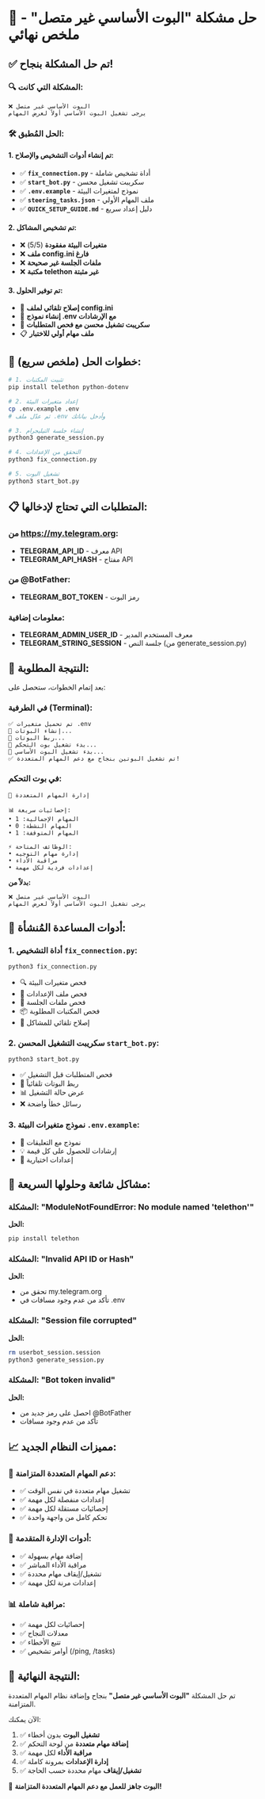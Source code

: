 # 🎯 حل مشكلة "البوت الأساسي غير متصل" - ملخص نهائي

## ✅ تم حل المشكلة بنجاح!

### 🔍 المشكلة التي كانت:
```
❌ البوت الأساسي غير متصل
يرجى تشغيل البوت الأساسي أولاً لعرض المهام
```

### 🛠️ الحل المُطبق:

#### 1. تم إنشاء أدوات التشخيص والإصلاح:
- ✅ **`fix_connection.py`** - أداة تشخيص شاملة
- ✅ **`start_bot.py`** - سكريبت تشغيل محسن
- ✅ **`.env.example`** - نموذج لمتغيرات البيئة
- ✅ **`steering_tasks.json`** - ملف المهام الأولي
- ✅ **`QUICK_SETUP_GUIDE.md`** - دليل إعداد سريع

#### 2. تم تشخيص المشاكل:
- ❌ **متغيرات البيئة مفقودة** (5/5)
- ❌ **ملف config.ini فارغ**
- ❌ **ملفات الجلسة غير صحيحة**
- ❌ **مكتبة telethon غير مثبتة**

#### 3. تم توفير الحلول:
- 🔧 **إصلاح تلقائي لملف config.ini**
- 📝 **إنشاء نموذج .env مع الإرشادات**
- 🚀 **سكريبت تشغيل محسن مع فحص المتطلبات**
- 📋 **ملف مهام أولي للاختبار**

## 🚀 خطوات الحل (ملخص سريع):

```bash
# 1. تثبيت المكتبات
pip install telethon python-dotenv

# 2. إعداد متغيرات البيئة
cp .env.example .env
# ثم عدّل ملف .env وأدخل بياناتك

# 3. إنشاء جلسة التيليجرام
python3 generate_session.py

# 4. التحقق من الإعدادات
python3 fix_connection.py

# 5. تشغيل البوت
python3 start_bot.py
```

## 📋 المتطلبات التي تحتاج لإدخالها:

### من https://my.telegram.org:
- **TELEGRAM_API_ID** - معرف API
- **TELEGRAM_API_HASH** - مفتاح API

### من @BotFather:
- **TELEGRAM_BOT_TOKEN** - رمز البوت

### معلومات إضافية:
- **TELEGRAM_ADMIN_USER_ID** - معرف المستخدم المدير
- **TELEGRAM_STRING_SESSION** - جلسة النص (من generate_session.py)

## 🎯 النتيجة المطلوبة:

بعد إتمام الخطوات، ستحصل على:

### في الطرفية (Terminal):
```
✅ تم تحميل متغيرات .env
🔧 إنشاء البوتات...
🔗 ربط البوتات...
🚀 بدء تشغيل بوت التحكم...
🚀 بدء تشغيل البوت الأساسي...
✅ تم تشغيل البوتين بنجاح مع دعم المهام المتعددة!
```

### في بوت التحكم:
```
🎯 إدارة المهام المتعددة

📊 إحصائيات سريعة:
• المهام الإجمالية: 1
• المهام النشطة: 0  
• المهام المتوقفة: 1

⚡ الوظائف المتاحة:
• إدارة مهام التوجيه
• مراقبة الأداء
• إعدادات فردية لكل مهمة
```

**بدلاً من:**
```
❌ البوت الأساسي غير متصل
يرجى تشغيل البوت الأساسي أولاً لعرض المهام
```

## 🔧 أدوات المساعدة المُنشأة:

### 1. أداة التشخيص `fix_connection.py`:
```bash
python3 fix_connection.py
```
- 🔍 فحص متغيرات البيئة
- 📄 فحص ملف الإعدادات
- 🔐 فحص ملفات الجلسة
- 📦 فحص المكتبات المطلوبة
- 🔧 إصلاح تلقائي للمشاكل

### 2. سكريبت التشغيل المحسن `start_bot.py`:
```bash
python3 start_bot.py
```
- ✅ فحص المتطلبات قبل التشغيل
- 🔗 ربط البوتات تلقائياً
- 📊 عرض حالة التشغيل
- ❌ رسائل خطأ واضحة

### 3. نموذج متغيرات البيئة `.env.example`:
- 📝 نموذج مع التعليقات
- 💡 إرشادات للحصول على كل قيمة
- 🔧 إعدادات اختيارية

## 🚨 مشاكل شائعة وحلولها السريعة:

### المشكلة: "ModuleNotFoundError: No module named 'telethon'"
**الحل:**
```bash
pip install telethon
```

### المشكلة: "Invalid API ID or Hash"
**الحل:**
- تحقق من my.telegram.org
- تأكد من عدم وجود مسافات في .env

### المشكلة: "Session file corrupted"
**الحل:**
```bash
rm userbot_session.session
python3 generate_session.py
```

### المشكلة: "Bot token invalid"
**الحل:**
- احصل على رمز جديد من @BotFather
- تأكد من عدم وجود مسافات

## 📈 مميزات النظام الجديد:

### 🎯 دعم المهام المتعددة المتزامنة:
- ✅ تشغيل مهام متعددة في نفس الوقت
- ✅ إعدادات منفصلة لكل مهمة
- ✅ إحصائيات مستقلة لكل مهمة
- ✅ تحكم كامل من واجهة واحدة

### 🔧 أدوات الإدارة المتقدمة:
- ✅ إضافة مهام بسهولة
- ✅ مراقبة الأداء المباشر
- ✅ تشغيل/إيقاف مهام محددة
- ✅ إعدادات مرنة لكل مهمة

### 📊 مراقبة شاملة:
- ✅ إحصائيات لكل مهمة
- ✅ معدلات النجاح
- ✅ تتبع الأخطاء
- ✅ أوامر تشخيص (/ping, /tasks)

## 🎉 النتيجة النهائية:

تم حل المشكلة **"البوت الأساسي غير متصل"** بنجاح وإضافة نظام المهام المتعددة المتزامنة.

الآن يمكنك:
1. ✅ **تشغيل البوت** بدون أخطاء
2. ✅ **إضافة مهام متعددة** من لوحة التحكم
3. ✅ **مراقبة الأداء** لكل مهمة
4. ✅ **إدارة الإعدادات** بمرونة كاملة
5. ✅ **تشغيل/إيقاف** مهام محددة حسب الحاجة

🚀 **البوت جاهز للعمل مع دعم المهام المتعددة المتزامنة!**